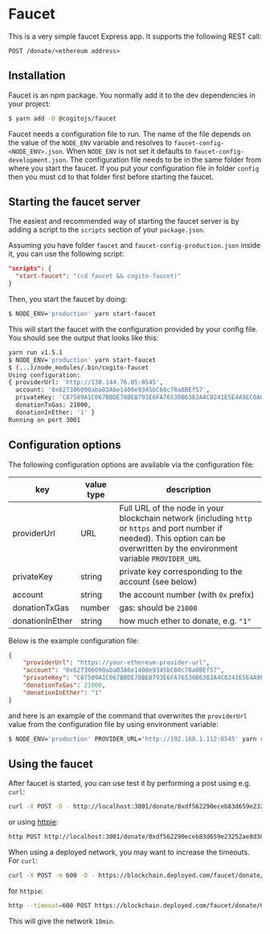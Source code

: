 Faucet
======

This is a very simple faucet Express app. It supports the following REST call:

```
POST /donate/<ethereum address>
```

## Installation

Faucet is an npm package. You normally add it to the dev dependencies in your project:

```bash
$ yarn add -D @cogitojs/faucet
```

Faucet needs a configuration file to run. The name of the file depends on the value of the `NODE_ENV` variable and resolves to `faucet-config-<NODE_ENV>.json`. When `NODE_ENV` is not set it defaults to `faucet-config-development.json`. The configuration file needs to be in the same folder from where you start the faucet. If you put your configuration file in folder `config` then you must cd to that folder first before starting the faucet.

## Starting the faucet server

The easiest and recommended way of starting the faucet server is by adding a script to the `scripts` section of your `package.json`.

Assuming you have folder `faucet` and `faucet-config-production.json` inside it, you can use the following script:

```json
"scripts": {
  "start-faucet": "(cd faucet && cogito-faucet)"
}
```

Then, you start the faucet by doing:

```bash
$ NODE_ENV='production' yarn start-faucet
```

This will start the faucet with the configuration provided by your config file. You should see the output that looks like this:

```bash
yarn run v1.5.1
$ NODE_ENV='production' yarn start-faucet
$ (...)/node_modules/.bin/cogito-faucet
Using configuration:
{ providerUrl: 'http://130.144.76.85:8545',
  account: '0x627306090abaB3A6e1400e9345bC60c78a8BEf57',
  privateKey: 'C87509A1C067BBDE78BEB793E6FA76530B6382A4C0241E5E4A9EC0A0F44DC0D3',
  donationTxGas: 21000,
  donationInEther: '1' }
Running on port 3001
```

## Configuration options

The following configuration options are available via the configuration file:

| key  | value type  | description |
|------|----------------|-------------|
| providerUrl | URL | Full URL of the node in your blockchain network (including `http` or `https` and port number if needed). This option can be overwritten by the environment variable `PROVIDER_URL` |
| privateKey | string | private key corresponding to the account (see below) |
| account | string | the account number (with `0x` prefix) |
| donationTxGas | number | gas: should be `21000` |
| donationInEther | string | how much ether to donate, e.g. `"1"` |

Below is the example configuration file:

```json
{
    "providerUrl": "https://your-ethereum-provider-url",
    "account": "0x627306090abaB3A6e1400e9345bC60c78a8BEf57",
    "privateKey": "C87509A1C067BBDE78BEB793E6FA76530B6382A4C0241E5E4A9EC0A0F44DC0D3",
    "donationTxGas": 21000,
    "donationInEther": "1"
}
```

and here is an example of the command that overwrites the `providerUrl` value from the configuration file by using environment variable:

```bash
$ NODE_ENV='production' PROVIDER_URL='http://192.168.1.112:8545' yarn start-faucet
```

## Using the faucet

After faucet is started, you can use test it by performing a post using e.g. `curl`:

```bash
curl -X POST -D - http://localhost:3001/donate/0xdf562290eceb83d659e23252ae8d38fa0bbc06e8
```

or using [httpie](https://httpie.org):

```bash
http POST http://localhost:3001/donate/0xdf562290eceb83d659e23252ae8d38fa0bbc06e8
```

When using a deployed network, you may want to increase the timeouts. For `curl`:

```bash
curl -X POST -m 600 -D - https://blockchain.deployed.com/faucet/donate/0x6b0be084e6ffc7d6cace8e01e2814c869257c3aa
```

for `httpie`:

```bash
http --timeout=600 POST https://blockchain.deployed.com/faucet/donate/0x6b0be084e6ffc7d6cace8e01e2814c869257c3aa
```

This will give the network `10min`.
